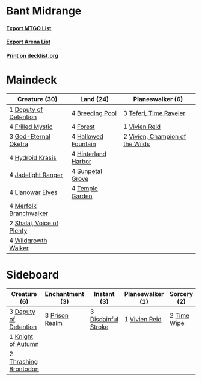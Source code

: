 # Bant Midrange

#### [Export MTGO List](../collection/Bant%20Midrange/Bant%20Midrange.txt)
#### [Export Arena List](../collection/Bant%20Midrange/Bant%20Midrange_arena.txt)
#### [Print on decklist.org](http://decklist.org/?deckmain=4%09Breeding%20Pool%0A1%09Deputy%20of%20Detention%0A4%09Forest%0A4%09Frilled%20Mystic%0A3%09God-Eternal%20Oketra%0A4%09Hallowed%20Fountain%0A4%09Hinterland%20Harbor%0A4%09Hydroid%20Krasis%0A4%09Jadelight%20Ranger%0A4%09Llanowar%20Elves%0A4%09Merfolk%20Branchwalker%0A2%09Shalai,%20Voice%20of%20Plenty%0A4%09Sunpetal%20Grove%0A3%09Teferi,%20Time%20Raveler%0A4%09Temple%20Garden%0A1%09Vivien%20Reid%0A2%09Vivien,%20Champion%20of%20the%20Wilds%0A4%09Wildgrowth%20Walker&deckside=3%09Deputy%20of%20Detention%0A3%09Disdainful%20Stroke%0A1%09Knight%20of%20Autumn%0A3%09Prison%20Realm%0A2%09Thrashing%20Brontodon%0A2%09Time%20Wipe%0A1%09Vivien%20Reid)
# Maindeck

|                                           Creature (30)                                            |                                          Land (24)                                           |                                             Planeswalker (6)                                             |
|----------------------------------------------------------------------------------------------------|----------------------------------------------------------------------------------------------|----------------------------------------------------------------------------------------------------------|
|1 [Deputy of Detention](http://gatherer.wizards.com/Pages/Card/Details.aspx?multiverseid=457309)    |4 [Breeding Pool](http://gatherer.wizards.com/Pages/Card/Details.aspx?multiverseid=97088)     |3 [Teferi, Time Raveler](http://gatherer.wizards.com/Pages/Card/Details.aspx?multiverseid=461148)         |
|4 [Frilled Mystic](http://gatherer.wizards.com/Pages/Card/Details.aspx?multiverseid=457318)         |4 [Forest](http://gatherer.wizards.com/Pages/Card/Details.aspx?multiverseid=439860)           |1 [Vivien Reid](http://gatherer.wizards.com/Pages/Card/Details.aspx?multiverseid=447344)                  |
|3 [God-Eternal Oketra](http://gatherer.wizards.com/Pages/Card/Details.aspx?multiverseid=460943)     |4 [Hallowed Fountain](http://gatherer.wizards.com/Pages/Card/Details.aspx?multiverseid=97071) |2 [Vivien, Champion of the Wilds](http://gatherer.wizards.com/Pages/Card/Details.aspx?multiverseid=461107)|
|4 [Hydroid Krasis](http://gatherer.wizards.com/Pages/Card/Details.aspx?multiverseid=457327)         |4 [Hinterland Harbor](http://gatherer.wizards.com/Pages/Card/Details.aspx?multiverseid=443128)|                                                                                                          |
|4 [Jadelight Ranger](http://gatherer.wizards.com/Pages/Card/Details.aspx?multiverseid=439793)       |4 [Sunpetal Grove](http://gatherer.wizards.com/Pages/Card/Details.aspx?multiverseid=420946)   |                                                                                                          |
|4 [Llanowar Elves](http://gatherer.wizards.com/Pages/Card/Details.aspx?multiverseid=129626)         |4 [Temple Garden](http://gatherer.wizards.com/Pages/Card/Details.aspx?multiverseid=405112)    |                                                                                                          |
|4 [Merfolk Branchwalker](http://gatherer.wizards.com/Pages/Card/Details.aspx?multiverseid=435353)   |                                                                                              |                                                                                                          |
|2 [Shalai, Voice of Plenty](http://gatherer.wizards.com/Pages/Card/Details.aspx?multiverseid=442923)|                                                                                              |                                                                                                          |
|4 [Wildgrowth Walker](http://gatherer.wizards.com/Pages/Card/Details.aspx?multiverseid=435372)      |                                                                                              |                                                                                                          |


# Sideboard

|                                          Creature (6)                                          |                                     Enchantment (3)                                     |                                         Instant (3)                                          |                                    Planeswalker (1)                                    |                                     Sorcery (2)                                      |
|------------------------------------------------------------------------------------------------|-----------------------------------------------------------------------------------------|----------------------------------------------------------------------------------------------|----------------------------------------------------------------------------------------|--------------------------------------------------------------------------------------|
|3 [Deputy of Detention](http://gatherer.wizards.com/Pages/Card/Details.aspx?multiverseid=457309)|3 [Prison Realm](http://gatherer.wizards.com/Pages/Card/Details.aspx?multiverseid=460953)|3 [Disdainful Stroke](http://gatherer.wizards.com/Pages/Card/Details.aspx?multiverseid=420705)|1 [Vivien Reid](http://gatherer.wizards.com/Pages/Card/Details.aspx?multiverseid=447344)|2 [Time Wipe](http://gatherer.wizards.com/Pages/Card/Details.aspx?multiverseid=461150)|
|1 [Knight of Autumn](http://gatherer.wizards.com/Pages/Card/Details.aspx?multiverseid=452933)   |                                                                                         |                                                                                              |                                                                                        |                                                                                      |
|2 [Thrashing Brontodon](http://gatherer.wizards.com/Pages/Card/Details.aspx?multiverseid=456570)|                                                                                         |                                                                                              |                                                                                        |                                                                                      |


